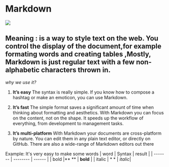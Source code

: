 # Markdown 
![](https://ulyngs.github.io/rmarkdown-workshop-2019/slides/figures/rmarkdown.png)
## Meaning : is a way to style text on the web. You control the display of the document,for example formating words and creating tables ,Mostly, Markdown is just regular text with a few non-alphabetic characters thrown in.


*why we use it?*
1. **It’s easy**
The syntax is really simple. If you know how to compose a hashtag or make an emoticon, you can use Markdown.

2. **It’s fast**
The simple format saves a significant amount of time when thinking about formatting and aesthetics. With Markdown you can focus on the content, not on the shape. It speeds up the workflow of everything, from development to management tasks.

3. **It’s multi-platform**
With Markdown your documents are cross-platform by nature. You can edit them in any plain text editor, or directly on GitHub. There are also a wide-range of Markdown editors out there

Example:
It's very easy to make some words
| word | Syntax | result |
| ------- | -------- | ------ |
| bold |** ** | **bold** |
| italic | * * | *italic*|  
